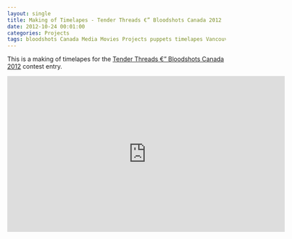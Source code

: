 ```yaml
---
layout: single
title: Making of Timelapes - Tender Threads €” Bloodshots Canada 2012
date: 2012-10-24 00:01:00
categories: Projects
tags: bloodshots Canada Media Movies Projects puppets timelapes Vancouver Video
---
```

This is a making of timelapes for the <a href="/tender-threads-bloodshots-canada-2012/">Tender Threads €” Bloodshots Canada 2012</a> contest entry.
<iframe src="http://www.youtube.com/embed/djSJt_Rrx1Y?list=UU50I3ZwlkV08muhc-mK5sJQ&amp;hl=en_US" frameborder="0" width="640" height="360"></iframe>
